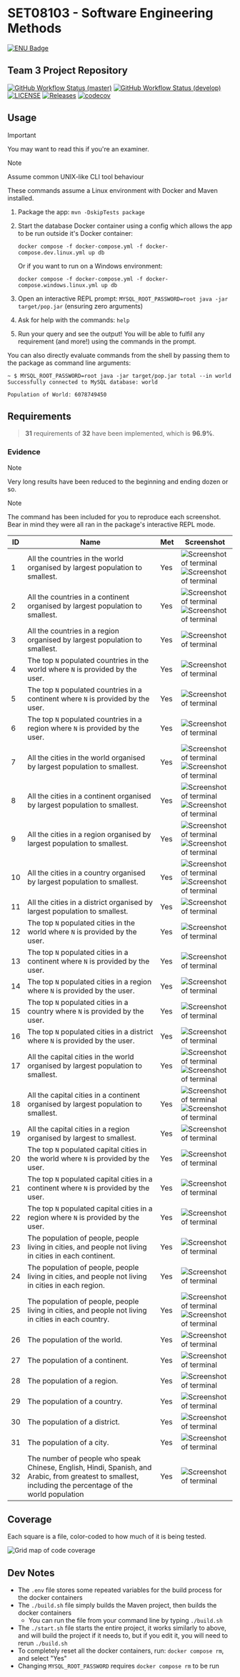 # SET08103 - Software Engineering Methods

[![ENU Badge](https://img.shields.io/badge/Edinburgh%20Napier%20University-CC002A)](https://www.napier.ac.uk/)

## Team 3 Project Repository

[![GitHub Workflow Status (master)](https://img.shields.io/github/actions/workflow/status/2004seraph/SET08103/docker-image.yml?branch=master&label=master)](https://github.com/2004seraph/SET08103/actions?query=branch%3Amaster)
[![GitHub Workflow Status (develop)](https://img.shields.io/github/actions/workflow/status/2004seraph/SET08103/docker-image.yml?branch=develop&label=develop)](https://github.com/2004seraph/SET08103/actions?query=branch%3Adevelop)
[![LICENSE](https://img.shields.io/github/license/2004seraph/SET08103.svg?style=flat-square)](https://github.com/2004seraph/SET08103/blob/master/LICENSE)
[![Releases](https://img.shields.io/github/release/2004seraph/SET08103/all.svg?style=flat-square)](https://github.com/2004seraph/SET08103/releases)
[![codecov](https://codecov.io/gh/2004seraph/SET08103/branch/master/graph/badge.svg?token=EDH24ELB68)](https://codecov.io/gh/2004seraph/SET08103)

## Usage

> [!IMPORTANT]
> You may want to read this if you're an examiner.

> [!NOTE]
> Assume common UNIX-like CLI tool behaviour

These commands assume a Linux environment with Docker and Maven installed.

1. Package the app: `mvn -DskipTests package`
2. Start the database Docker container using a config which allows the app to be run outside it's Docker container: 

   `docker compose -f docker-compose.yml -f docker-compose.dev.linux.yml up db`

    Or if you want to run on a Windows environment:    

   `docker compose -f docker-compose.yml -f docker-compose.windows.linux.yml up db`
3. Open an interactive REPL prompt: `MYSQL_ROOT_PASSWORD=root java -jar target/pop.jar` (ensuring zero arguments)
4. Ask for help with the commands: `help`
5. Run your query and see the output! You will be able to fulfil any requirement (and more!) using the commands in the prompt.

You can also directly evaluate commands from the shell by passing them to the package as command line arguments:

```
~ $ MYSQL_ROOT_PASSWORD=root java -jar target/pop.jar total --in world
Successfully connected to MySQL database: world

Population of World: 6078749450
```

## Requirements

> **31** requirements of **32** have been implemented, which is **96.9%**.

### Evidence

> [!NOTE]
> Very long results have been reduced to the beginning and ending dozen or so. 

> [!NOTE]
> The command has been included for you to reproduce each screenshot. Bear in mind they were all ran in the package's interactive REPL mode.

| ID | Name                                                                                                                                                     | Met | Screenshot                                                                                                                  |
|----|----------------------------------------------------------------------------------------------------------------------------------------------------------|-----|-----------------------------------------------------------------------------------------------------------------------------|
| 1  | All the countries in the world organised by largest population to smallest.                                                                              | Yes | ![Screenshot of terminal](./doc/demo/requirements/1.1.png)<br/>![Screenshot of terminal](./doc/demo/requirements/1.2.png)   |
| 2  | All the countries in a continent organised by largest population to smallest.                                                                            | Yes | ![Screenshot of terminal](./doc/demo/requirements/2.1.png)<br/>![Screenshot of terminal](./doc/demo/requirements/2.2.png)   |
| 3  | All the countries in a region organised by largest population to smallest.                                                                               | Yes | ![Screenshot of terminal](./doc/demo/requirements/3.png)                                                                    |
| 4  | The top `N` populated countries in the world where `N` is provided by the user.                                                                          | Yes | ![Screenshot of terminal](./doc/demo/requirements/4.png)                                                                    |
| 5  | The top `N` populated countries in a continent where `N` is provided by the user.                                                                        | Yes | ![Screenshot of terminal](./doc/demo/requirements/5.png)                                                                    |
| 6  | The top `N` populated countries in a region where `N` is provided by the user.                                                                           | Yes | ![Screenshot of terminal](./doc/demo/requirements/6.png)                                                                    |
| 7  | All the cities in the world organised by largest population to smallest.                                                                                 | Yes | ![Screenshot of terminal](./doc/demo/requirements/7.1.png)<br/>![Screenshot of terminal](./doc/demo/requirements/7.2.png)   |
| 8  | All the cities in a continent organised by largest population to smallest.                                                                               | Yes | ![Screenshot of terminal](./doc/demo/requirements/8.1.png)<br/>![Screenshot of terminal](./doc/demo/requirements/8.2.png)   |
| 9  | All the cities in a region organised by largest population to smallest.                                                                                  | Yes | ![Screenshot of terminal](./doc/demo/requirements/9.1.png)<br/>![Screenshot of terminal](./doc/demo/requirements/9.2.png)   |
| 10 | All the cities in a country organised by largest population to smallest.                                                                                 | Yes | ![Screenshot of terminal](./doc/demo/requirements/10.1.png)<br/>![Screenshot of terminal](./doc/demo/requirements/10.2.png) |
| 11 | All the cities in a district organised by largest population to smallest.                                                                                | Yes | ![Screenshot of terminal](./doc/demo/requirements/11.png)                                                                   |
| 12 | The top `N` populated cities in the world where `N` is provided by the user.                                                                             | Yes | ![Screenshot of terminal](./doc/demo/requirements/12.png)                                                                   |
| 13 | The top `N` populated cities in a continent where `N` is provided by the user.                                                                           | Yes | ![Screenshot of terminal](./doc/demo/requirements/13.png)                                                                   |
| 14 | The top `N` populated cities in a region where `N` is provided by the user.                                                                              | Yes | ![Screenshot of terminal](./doc/demo/requirements/14.png)                                                                   |
| 15 | The top `N` populated cities in a country where `N` is provided by the user.                                                                             | Yes | ![Screenshot of terminal](./doc/demo/requirements/15.png)                                                                   |
| 16 | The top `N` populated cities in a district where `N` is provided by the user.                                                                            | Yes | ![Screenshot of terminal](./doc/demo/requirements/16.png)                                                                   |
| 17 | All the capital cities in the world organised by largest population to smallest.                                                                         | Yes | ![Screenshot of terminal](./doc/demo/requirements/17.1.png)<br/>![Screenshot of terminal](./doc/demo/requirements/17.2.png) |
| 18 | All the capital cities in a continent organised by largest population to smallest.                                                                       | Yes | ![Screenshot of terminal](./doc/demo/requirements/18.1.png)<br/>![Screenshot of terminal](./doc/demo/requirements/18.2.png) |
| 19 | All the capital cities in a region organised by largest to smallest.                                                                                     | Yes | ![Screenshot of terminal](./doc/demo/requirements/19.png)                                                                   |
| 20 | The top `N` populated capital cities in the world  where `N` is provided by the user.                                                                    | Yes | ![Screenshot of terminal](./doc/demo/requirements/20.png)                                                                   |
| 21 | The top `N` populated capital cities in a continent where `N` is provided by the user.                                                                   | Yes | ![Screenshot of terminal](./doc/demo/requirements/21.png)                                                                   |
| 22 | The top `N` populated capital cities in a region where `N` is provided by the user.                                                                      | Yes | ![Screenshot of terminal](./doc/demo/requirements/22.png)                                                                   |
| 23 | The population of people, people living in cities, and people not living in cities in each continent.                                                    | Yes | ![Screenshot of terminal](./doc/demo/requirements/23.png)                                                                   |
| 24 | The population of people, people living in cities, and people not living in cities in each region.                                                       | Yes | ![Screenshot of terminal](./doc/demo/requirements/24.png)                                                                   |
| 25 | The population of people, people living in cities, and people not living in cities in each country.                                                      | Yes | ![Screenshot of terminal](./doc/demo/requirements/25.1.png)<br/>![Screenshot of terminal](./doc/demo/requirements/25.2.png) |
| 26 | The population of the world.                                                                                                                             | Yes | ![Screenshot of terminal](./doc/demo/requirements/26.png)                                                                   |
| 27 | The population of a continent.                                                                                                                           | Yes | ![Screenshot of terminal](./doc/demo/requirements/27.png)                                                                   |
| 28 | The population of a region.                                                                                                                              | Yes | ![Screenshot of terminal](./doc/demo/requirements/28.png)                                                                   |
| 29 | The population of a country.                                                                                                                             | Yes | ![Screenshot of terminal](./doc/demo/requirements/29.png)                                                                   |
| 30 | The population of a district.                                                                                                                            | Yes | ![Screenshot of terminal](./doc/demo/requirements/30.png)                                                                   |
| 31 | The population of a city.                                                                                                                                | Yes | ![Screenshot of terminal](./doc/demo/requirements/31.png)                                                                   |
| 32 | The number of people who speak Chinese, English, Hindi, Spanish, and Arabic, from greatest to smallest, including the percentage of the world population | Yes | ![Screenshot of terminal](./doc/demo/requirements/32.png)                                                                   |

## Coverage

Each square is a file, color-coded to how much of it is being tested.

![Grid map of code coverage](https://codecov.io/gh/2004seraph/SET08103/graphs/tree.svg?token=EDH24ELB68)

## Dev Notes

- The `.env` file stores some repeated variables for the build process for the docker containers
- The `./build.sh` file simply builds the Maven project, then builds the docker containers
  - You can run the file from your command line by typing `./build.sh`
- The `./start.sh` file starts the entire project, it works similarly to above, and will build the project if it needs
to, but if you edit it, you will need to rerun `./build.sh`
- To completely reset all the docker containers, run: `docker compose rm`, and select "Yes"
- Changing `MYSQL_ROOT_PASSWORD` requires `docker compose rm` to be run